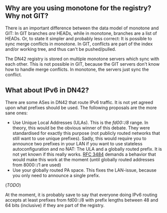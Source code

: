 ## Why are you using monotone for the registry? Why not GIT?

There is an important difference between the data model of monotone and GIT: In GIT branches *are* HEADs, while in monotone, branches are a list of HEADs. Or, to state it simpler and probably less correct: It is possible to sync merge conflicts in monotone. In GIT, conflicts are part of the index and/or working tree, and thus can't be pushed/pulled.

The DN42 registry is stored on multiple monotone servers which sync with each other. This is not possible in GIT, because the GIT servers don't know how to handle merge conflicts. In monotone, the servers just sync the conflict.


## What about IPv6 in DN42?

There are some ASes in DN42 that route IPv6 traffic. It is not yet agreed upon what prefixes should be used. The following proposals are the more sane ones:

* Use Unique Local Addresses (ULAs). This is the *fd00::/8* range. In theory, this would be the obvious winner of this debate. They were standardised for exactly this purpose (not publicly routed networks that still want to use unique prefixes). Sadly, this would require you to announce two prefixes in your LAN if you want to use stateless autoconfiguration and no NAT: The ULA and a globally routed prefix. It is not yet known if this really works. [RFC 3484](http://www.rfc-editor.org/rfc/rfc3484.txt) demands a behavior that would make this work at the moment (until globally routed addresses from 8000::/1 are used)
* Use your globally routed PA space. This fixes the LAN-issue, because you only need to announce a single prefix.

(*TODO*)

At the moment, it is probably save to say that everyone doing IPv6 routing accepts at least prefixes from fd00::/8 with prefix lengths between 48 and 64 bits (inclusive) if they are part of the registry.
